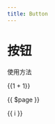```yaml
---
title: Button
---
```


# 按钮

使用方法

{{1 + 1}}

{{ $page }}

<span v-for="i in 3">{{ i }} </span>

<!-- <ClientOnly> -->

<hello></hello>
<!-- </ClientOnly> -->